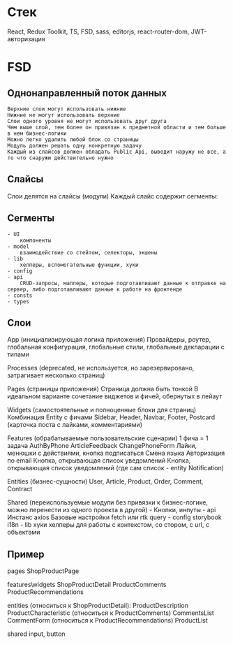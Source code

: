 # Стек
React, Redux Toolkit, TS, FSD, sass, editorjs, react-router-dom, JWT-авторизация

# FSD

## Однонаправленный поток данных
    Верхние слои могут использовать нижние
    Нижние не могут использовать верхние
    Слои одного уровня не могут использовать друг друга
    Чем выше слой, тем более он привязан к предметной области и тем больше в нем бизнес-логики
    Можно легко удалить любой блок со страницы
    Модуль должен решать одну конкретную задачу
    Каждый из слайсов должен обладать Public Api, выводит наружу не все, а то что снаружи действительно нужно

## Слайсы
Слои делятся на слайсы (модули)
Каждый слайс содержит сегменты: 

## Сегменты
    - UI 
        компоненты 
    - model 
        взаимодействие со стейтом, селекторы, экшены
    - lib 
        хелперы, вспомогательные функции, хуки
    - config 
    - api 
        CRUD-запросы, мапперы, которые подготавливают данные к отправке на сервер, либо подготавливают данные к работе на фронтенде
    - consts
    - types

##  Слои

App (инициализирующая логика приложения)
    Провайдеры, роутер, глобальная конфигурация, глобальные стили, глобальные декларации с типами

Processes (deprecated, не используется, но зарезервировано, затрагивает несколько страниц)

Pages (страницы приложения)
    Страница должна быть тонкой
    В идеальном варианте сочетание виджетов и фичей, обернутых  в лейаут

Widgets (самостоятельные и полноценные блоки для страниц)
    Комбинация Entity с фичами
    Sidebar, Header, Navbar, Footer, Postcard (карточка поста с лайками, комментариями)
    
Features (обрабатываемые пользовательские сценарии)
    1 фича =  1 задача
    AuthByPhone
    ArticleFeedback
    ChangePhoneForm
    Лайки, менюшки с действиями, кнопка подписаться
    Смена языка 
    Авторизация по email
    Кнопка, открывающая список уведомлений
    Кнопка, открывающая список уведомлений (где сам список - entity Notification)
    

Entities (бизнес-сущности)
    User, Article, Product, Order, Comment, Contract

Shared (переиспользуемые модули без привязки к бизнес-логике, можно перенести из одного проекта в другой)
    - Кнопки, инпуты
    - api
        Инстанс axios
        Базовые настройки fetch или rtk query
    - config
        storybook
        i18n
    - lib
        хуки
        хелперы для работы с контекстом, со стором, с url, с объектами


## Пример
pages ShopProductPage

features\widgets 
    ShopProductDetail ProductComments ProductRecommendations

entities 
    (относиться к ShopProductDetail):
        ProductDescription ProductCharacteristic 
    (относиться к ProductComments)
        CommentsList CommentForm 
    (относиться к ProductRecommendations)
        ProductList

shared 
    input, button


